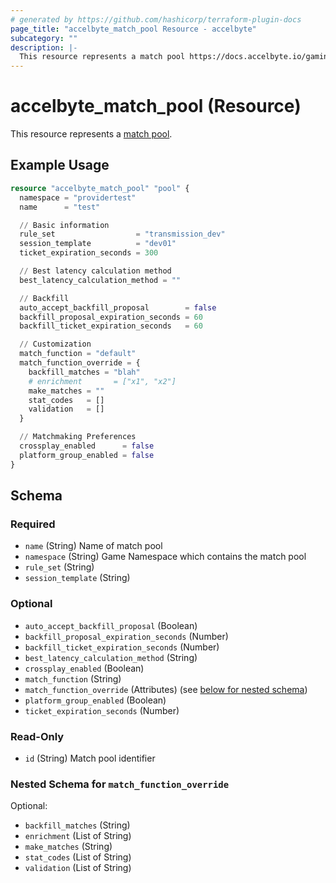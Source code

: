 ```yaml
---
# generated by https://github.com/hashicorp/terraform-plugin-docs
page_title: "accelbyte_match_pool Resource - accelbyte"
subcategory: ""
description: |-
  This resource represents a match pool https://docs.accelbyte.io/gaming-services/services/play/matchmaking/configuring-match-pools/.
---
```


# accelbyte_match_pool (Resource)

This resource represents a [match pool](https://docs.accelbyte.io/gaming-services/services/play/matchmaking/configuring-match-pools/).

## Example Usage

```terraform
resource "accelbyte_match_pool" "pool" {
  namespace = "providertest"
  name      = "test"

  // Basic information
  rule_set                  = "transmission_dev"
  session_template          = "dev01"
  ticket_expiration_seconds = 300

  // Best latency calculation method
  best_latency_calculation_method = ""

  // Backfill
  auto_accept_backfill_proposal        = false
  backfill_proposal_expiration_seconds = 60
  backfill_ticket_expiration_seconds   = 60

  // Customization
  match_function = "default"
  match_function_override = {
    backfill_matches = "blah"
    # enrichment       = ["x1", "x2"]
    make_matches = ""
    stat_codes   = []
    validation   = []
  }

  // Matchmaking Preferences
  crossplay_enabled      = false
  platform_group_enabled = false
}
```

<!-- schema generated by tfplugindocs -->
## Schema

### Required

- `name` (String) Name of match pool
- `namespace` (String) Game Namespace which contains the match pool
- `rule_set` (String)
- `session_template` (String)

### Optional

- `auto_accept_backfill_proposal` (Boolean)
- `backfill_proposal_expiration_seconds` (Number)
- `backfill_ticket_expiration_seconds` (Number)
- `best_latency_calculation_method` (String)
- `crossplay_enabled` (Boolean)
- `match_function` (String)
- `match_function_override` (Attributes) (see [below for nested schema](#nestedatt--match_function_override))
- `platform_group_enabled` (Boolean)
- `ticket_expiration_seconds` (Number)

### Read-Only

- `id` (String) Match pool identifier

<a id="nestedatt--match_function_override"></a>
### Nested Schema for `match_function_override`

Optional:

- `backfill_matches` (String)
- `enrichment` (List of String)
- `make_matches` (String)
- `stat_codes` (List of String)
- `validation` (List of String)
